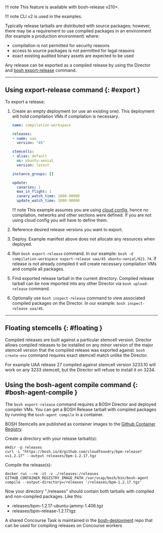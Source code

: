 !!! note
    This feature is available with bosh-release v210+.

!!! note
    CLI v2 is used in the examples.

Typically release tarballs are distributed with source packages; however, there may be a requirement to use compiled packages in an environment (for example a production environment) where:

- compilation is not permitted for security reasons
- access to source packages is not permitted for legal reasons
- exact existing audited binary assets are expected to be used

Any release can be exported as a compiled release by using the Director and [bosh export-release](cli-v2.md#export-release) command.

---
## Using export-release command {: #export }

To export a release:

1. Create an empty deployment (or use an existing one). This deployment will hold compilation VMs if compilation is necessary.

    ```yaml
    name: compilation-workspace

    releases:
    - name: uaa
      version: "45"

    stemcells:
    - alias: default
      os: ubuntu-xenial
      version: latest

    instance_groups: []

    update:
      canaries: 1
      max_in_flight: 1
      canary_watch_time: 1000-90000
      update_watch_time: 1000-90000
    ```

    !!! note
        This example assumes you are using [cloud config](cloud-config.md), hence no compilation, networks and other sections were defined. If you are not using cloud config you will have to define them.

1. Reference desired release versions you want to export.

1. Deploy. Example manifest above does not allocate any resources when deployed.

1. Run `bosh export-release` command. In our example: `bosh -d compilation-workspace export-release uaa/45 ubuntu-xenial/621.74`. If release is not already compiled it will create necessary compilation VMs and compile all packages.

1. Find exported release tarball in the current directory. Compiled release tarball can be now imported into any other Director via `bosh upload-release` command.

1. Optionally use `bosh inspect-release` command to view associated compiled packages on the Director. In our example: `bosh inspect-release uaa/45`.

---
## Floating stemcells {: #floating }

Compiled releases are built against a particular stemcell version. Director allows compiled releases to be installed on any minor version of the major stemcell version that the compiled release was exported against. `bosh create-env` command requires exact stemcell match unlike the Director.

For example UAA release 27 compiled against stemcell version 3233.10 will work on any 3233 stemcell, but the Director will refuse to install it on 3234.

## Using the bosh-agent compile command {: #bosh-agent-compile }

The `bosh export-release` command requires a BOSH Director and deployed compiler VMs.
You can get a BOSH Release tarball with compiled packages by running the `bosh-agent compile` in a container.

BOSH Stemcells are published as container images to the [Github Container Registry](https://github.com/orgs/cloudfoundry/packages?repo_name=bosh-linux-stemcell-builder).

Create a directory with your release tarball(s):

```shell
mkdir -p releases
curl -L "https://bosh.io/d/github.com/cloudfoundry/bpm-release?v=1.2.17" --output releases/bpm-1.2.17.tgz
```

Compile the release(s):

```shell
docker run --rm -it -v ./releases:/releases GITHUB_CONTAINER_REGISTRY_IMAGE_PATH /var/vcap/bosh/bin/bosh-agent compile --output-directory=/releases '/releases/bpm-1.2.17.tgz'
```

Now your directory "./releases" should contain both tarballs with compiled and non-compiled packages. Like this:

- releases/bpm-1.2.17-ubuntu-jammy-1.406.tgz
- releases/bpm-release-1.2.17.tgz

A shared Concourse Task is maintained in the [bosh-deployment](https://github.com/cloudfoundry/bosh-deployment/blob/master/ci/tasks/shared/bosh-agent-compile.yml) repo that can be used for compiling releases on Concourse workers
